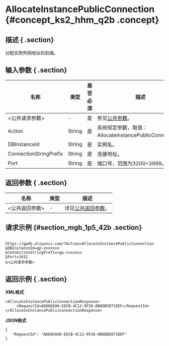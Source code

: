 # AllocateInstancePublicConnection {#concept_ks2_hhm_q2b .concept}

## 描述 { .section}

分配实例外网地址的前缀。

## 输入参数 { .section}

|名称|类型|是否必须|描述|
|--|--|----|--|
|<公共请求参数\>|-|是|参见[公共参数](intl.zh-CN/API参考/公共参数.md#)。|
|Action|String|是|系统规定参数，取值：AllocateInstancePublicConnection。|
|DBInstanceId|String|是|实例名。|
|ConnectionStringPrefix|String|是|连接地址。|
|Port|String|是|端口号，范围为3200~3999。|

## 返回参数 { .section}

|名称|类型|描述|
|--|--|--|
|<公共返回参数\>|-|详见[公共返回参数](ZH-CN_TP_16898_V1.dita#reference_zpm_4wl_q2b/section_apd_1rv_3bb)。|

## 请求示例 {#section_mgb_1p5_42b .section}

```

https://gpdb.aliyuncs.com/?Action=AllocateInstancePublicConnection
&DBInstanceId=gp-xxxxxxx
&ConnectionStringPrefix=gp-xxxxxxx
&Port=3432
&<公共请求参数>
```

## 返回示例 { .section}

**XML格式**

```
<AllocateInstancePublicConnectionResponse>  
     <RequestId>ADD6EA90-EECB-4C12-9F26-0B6DB58710EF</RequestId>
</AllocateInstancePublicConnectionResponse>
```

**JSON格式**

```
{
   "RequestId": "ADD6EA90-EECB-4C12-9F26-0B6DB58710EF"
}
```

